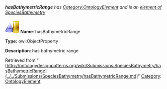 ___hasBathymetricRange__ has [Category:OntologyElement](../../Category/OntologyElement.md "Category:OntologyElement") and is an [element of](../../Property/ElementOf.md "Property:ElementOf") [SpeciesBathymetry](../../Submissions/SpeciesBathymetry.md "Submissions:SpeciesBathymetry")_


  




[![ObjectProperty](../../images/thumb/c/c3/ObjectProperty.gif/45px-ObjectProperty.gif)](../../Image/ObjectProperty.gif.md "ObjectProperty")
__Name__: hasBathymetricRange 


__Type:__ owl:ObjectProperty 


__Description__: has bathymetric range 





Retrieved from "[http://ontologydesignpatterns.org/wiki/Submissions:SpeciesBathymetry/hasBathymetricRange](../../Submissions/SpeciesBathymetry/hasBathymetricRange.md)"
 [Category](http://ontologydesignpatterns.org/wiki/Special:Categories "Special:Categories"): [OntologyElement](../../Category/OntologyElement.md "Category:OntologyElement")